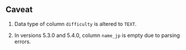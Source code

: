 ## Caveat

1. Data type of column `difficulty` is altered to `TEXT`.

2. In versions 5.3.0 and 5.4.0,  column `name_jp` is empty due to parsing errors.
